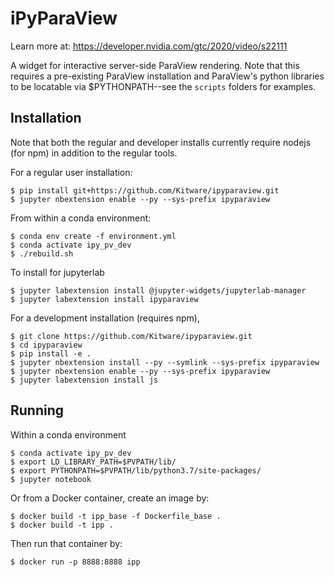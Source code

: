 # iPyParaView

Learn more at: https://developer.nvidia.com/gtc/2020/video/s22111

A widget for interactive server-side ParaView rendering. Note that this requires a pre-existing ParaView installation and ParaView's python libraries to be locatable via $PYTHONPATH--see the `scripts` folders for examples.

## Installation

Note that both the regular and developer installs currently require nodejs (for npm) in addition to the regular tools.

For a regular user installation:

    $ pip install git+https://github.com/Kitware/ipyparaview.git
    $ jupyter nbextension enable --py --sys-prefix ipyparaview

From within a conda environment:

    $ conda env create -f environment.yml
    $ conda activate ipy_pv_dev
    $ ./rebuild.sh

To install for jupyterlab

    $ jupyter labextension install @jupyter-widgets/jupyterlab-manager
    $ jupyter labextension install ipyparaview

For a development installation (requires npm),

    $ git clone https://github.com/Kitware/ipyparaview.git
    $ cd ipyparaview
    $ pip install -e .
    $ jupyter nbextension install --py --symlink --sys-prefix ipyparaview
    $ jupyter nbextension enable --py --sys-prefix ipyparaview
    $ jupyter labextension install js


## Running

Within a conda environment

    $ conda activate ipy_pv_dev
    $ export LD_LIBRARY_PATH=$PVPATH/lib/
    $ export PYTHONPATH=$PVPATH/lib/python3.7/site-packages/
    $ jupyter notebook


Or from a Docker container, create an image by:

    $ docker build -t ipp_base -f Dockerfile_base .
    $ docker build -t ipp .

Then run that container by:

    $ docker run -p 8888:8888 ipp

